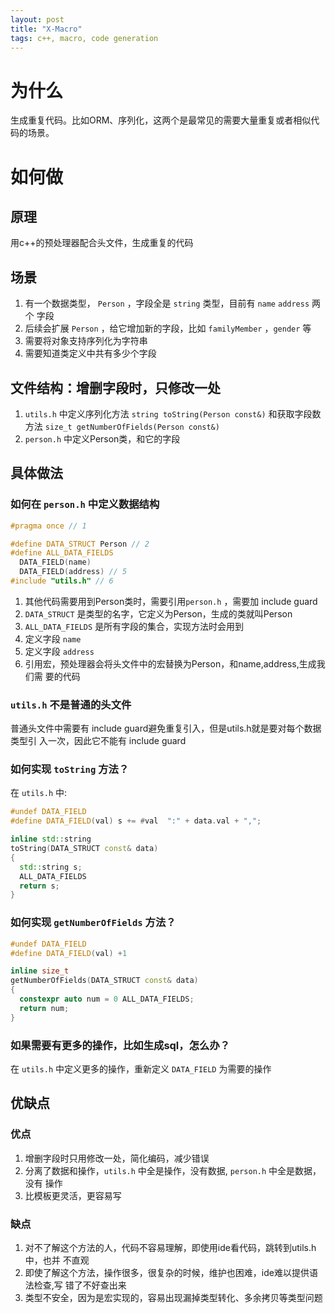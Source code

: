 ```yaml
---
layout: post
title: "X-Macro"
tags: c++, macro, code generation
---
```


# 为什么
生成重复代码。比如ORM、序列化，这两个是最常见的需要大量重复或者相似代码的场景。

# 如何做
## 原理
用c++的预处理器配合头文件，生成重复的代码

## 场景
1. 有一个数据类型， `Person` ，字段全是 `string` 类型，目前有 `name` `address` 两个
字段
2. 后续会扩展 `Person` ，给它增加新的字段，比如 `familyMember` ，`gender` 等
3. 需要将对象支持序列化为字符串
4. 需要知道类定义中共有多少个字段

## 文件结构：增删字段时，只修改一处
1. `utils.h` 中定义序列化方法 `string toString(Person const&)` 和获取字段数方法
   `size_t getNumberOfFields(Person const&)`
2. `person.h` 中定义Person类，和它的字段

## 具体做法
### 如何在 `person.h` 中定义数据结构
```c++
#pragma once // 1

#define DATA_STRUCT Person // 2
#define ALL_DATA_FIELDS                                                        \ // 3
  DATA_FIELD(name)                                                             \ // 4
  DATA_FIELD(address) // 5
#include "utils.h" // 6
```
1. 其他代码需要用到Person类时，需要引用`person.h` ，需要加 include guard
2. `DATA_STRUCT` 是类型的名字，它定义为Person，生成的类就叫Person
3. `ALL_DATA_FIELDS` 是所有字段的集合，实现方法时会用到
4. 定义字段 `name`
5. 定义字段 `address`
6. 引用宏，预处理器会将头文件中的宏替换为Person，和name,address,生成我们需
   要的代码
### `utils.h` 不是普通的头文件
普通头文件中需要有 include guard避免重复引入，但是utils.h就是要对每个数据类型引
入一次，因此它不能有 include guard
### 如何实现 `toString` 方法？
在 `utils.h` 中:
``` c++
#undef DATA_FIELD
#define DATA_FIELD(val) s += #val  ":" + data.val + ",";

inline std::string
toString(DATA_STRUCT const& data)
{
  std::string s;
  ALL_DATA_FIELDS
  return s;
}
```
### 如何实现 `getNumberOfFields` 方法？
```c++
#undef DATA_FIELD
#define DATA_FIELD(val) +1

inline size_t
getNumberOfFields(DATA_STRUCT const& data)
{
  constexpr auto num = 0 ALL_DATA_FIELDS;
  return num;
}
```

### 如果需要有更多的操作，比如生成sql，怎么办？
在 `utils.h` 中定义更多的操作，重新定义 `DATA_FIELD` 为需要的操作

## 优缺点
### 优点
1. 增删字段时只用修改一处，简化编码，减少错误
2. 分离了数据和操作，`utils.h` 中全是操作，没有数据, `person.h` 中全是数据，没有
   操作
3. 比模板更灵活，更容易写
### 缺点
1. 对不了解这个方法的人，代码不容易理解，即使用ide看代码，跳转到utils.h中，也并
   不直观
2. 即使了解这个方法，操作很多，很复杂的时候，维护也困难，ide难以提供语法检查,写
   错了不好查出来
3. 类型不安全，因为是宏实现的，容易出现漏掉类型转化、多余拷贝等类型问题
